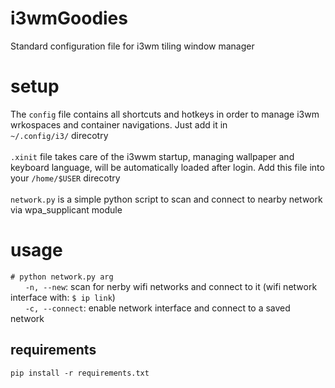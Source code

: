 # i3wmGoodies
Standard configuration file for i3wm tiling window manager

# setup
The `config` file contains all shortcuts and hotkeys in order to manage i3wm wrkospaces and container navigations. Just add it in </br>
`~/.config/i3/` direcotry
</br></br>
`.xinit` file takes care of the i3wwm startup, managing wallpaper and keyboard language, will be automatically loaded after login. Add this file into your `/home/$USER` direcotry 
</br></br>
`network.py` is a simple python script to scan and connect to nearby network via wpa_supplicant module

# usage
`# python network.py arg`</br>
&nbsp;&nbsp;&nbsp;&nbsp;&nbsp;&nbsp;`-n, --new`: scan for nerby wifi networks and connect to it (wifi network interface with: `$ ip link`)</br>
&nbsp;&nbsp;&nbsp;&nbsp;&nbsp;&nbsp;`-c, --connect`: enable network interface and connect to a saved network

## requirements
`pip install -r requirements.txt`

